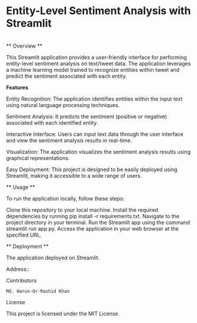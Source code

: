 # Entity-Level Sentiment Analysis with Streamlit
<br>
** Overview **

This Streamlit application provides a user-friendly interface for performing entity-level sentiment analysis on text/tweet data. The application leverages a machine learning model trained to recognize entities within tweet and predict the sentiment associated with each entity.
<br>

**Features**

Entity Recognition: The application identifies entities within the input text using natural language processing techniques.

Sentiment Analysis: It predicts the sentiment (positive or negative) associated with each identified entity.

Interactive Interface: Users can input text data through the user interface and view the sentiment analysis results in real-time.

    
Visualization: The application visualizes the sentiment analysis results using graphical representations.
    
Easy Deployment: This project is designed to be easily deployed using Streamlit, making it accessible to a wide range of users.

** Usage **

To run the application locally, follow these steps:

Clone this repository to your local machine.
Install the required dependencies by running pip install -r requirements.txt.
Navigate to the project directory in your terminal.
Run the Streamlit app using the command streamlit run app.py.
Access the application in your web browser at the specified URL.

** Deployment **

The application deployed on Streamlit.

Address:: 


Contributors

    Md. Harun-Or-Rashid Khan

License

This project is licensed under the MIT License.